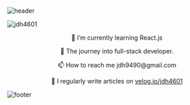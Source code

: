 ![header](https://capsule-render.vercel.app/api?type=waving&color=0:134E5E,100:71B280&height=240&section=header&text=DongHyeon%20Jeong&fontSize=65&fontColor=eef2f3&animation=fadeIn&descAlignY=10)

<p align="left"> <img src="https://komarev.com/ghpvc/?username=jdh4601&label=Profile%20views&color=0e75b6&style=flat" alt="jdh4601" /> </p>

<p align="center">🌱 I’m currently learning React.js</p>
<p align="center">🚀 The journey into full-stack developer.</p>
<p align="center">📫 How to reach me jdh9490@gmail.com</p>
<p align="center">📝 I regularly write articles on <a href="https://velog.io/@jdh4601" alt="velog.io/jdh4601">velog.io/jdh4601</a></p>

![footer](https://capsule-render.vercel.app/api?type=waving&color=0:134E5E,100:71B280&height=160&section=footer)
